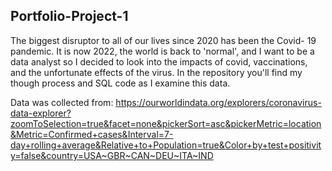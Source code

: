 ## Portfolio-Project-1

The biggest disruptor to all of our lives since 2020 has been the Covid- 19 pandemic. It is now 2022, the world is back to 'normal', and I want to be a data analyst so I decided to look into the impacts of covid, vaccinations, and the unfortunate effects of the virus. In the repository you'll find my though process and SQL code as I examine this data.

Data was collected from: https://ourworldindata.org/explorers/coronavirus-data-explorer?zoomToSelection=true&facet=none&pickerSort=asc&pickerMetric=location&Metric=Confirmed+cases&Interval=7-day+rolling+average&Relative+to+Population=true&Color+by+test+positivity=false&country=USA~GBR~CAN~DEU~ITA~IND
